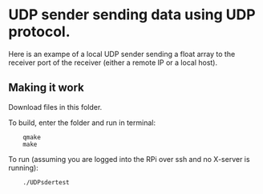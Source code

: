 # UDP sender sending data using UDP protocol.
Here is an exampe of a local UDP sender sending a float array to the receiver port of the receiver (either a remote IP or a local host). 


## Making it work

Download files in this folder.

To build, enter the folder and run in terminal:

```
    qmake
    make
```

To run (assuming you are logged into the RPi over ssh and no X-server is running):

```
    ./UDPsdertest
```

